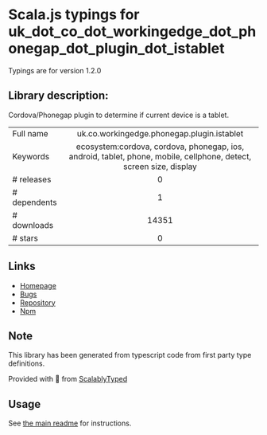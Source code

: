 
# Scala.js typings for uk_dot_co_dot_workingedge_dot_phonegap_dot_plugin_dot_istablet

Typings are for version 1.2.0

## Library description:
Cordova/Phonegap plugin to determine if current device is a tablet.

|                    |                 |
| ------------------ | :-------------: |
| Full name          | uk.co.workingedge.phonegap.plugin.istablet |
| Keywords           | ecosystem:cordova, cordova, phonegap, ios, android, tablet, phone, mobile, cellphone, detect, screen size, display |
| # releases         | 0 |
| # dependents       | 1 |
| # downloads        | 14351 |
| # stars            | 0 |

## Links
- [Homepage](https://github.com/dpa99c/phonegap-istablet#readme)
- [Bugs](https://github.com/dpa99c/phonegap-istablet/issues)
- [Repository](https://github.com/dpa99c/phonegap-istablet)
- [Npm](https://www.npmjs.com/package/uk.co.workingedge.phonegap.plugin.istablet)
    


## Note
This library has been generated from typescript code from first party type definitions.

Provided with :purple_heart: from [ScalablyTyped](https://github.com/oyvindberg/ScalablyTyped)

## Usage
See [the main readme](../../readme.md) for instructions.


